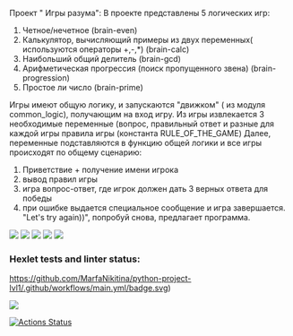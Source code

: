 Проект " Игры разума":
В проекте представлены 5 логических игр:
1) Четное/нечетное (brain-even)
2) Калькулятор, вычисляющий примеры из двух переменных( используются операторы +,-,*) (brain-calc)
3) Наибольший общий делитель (brain-gcd)
4) Арифметическая прогрессия (поиск пропущенного звена) (brain-progression)
5) Простое ли число (brain-prime)

Игры имеют общую логику, и запускаются "движком" ( из модуля common_logic), получающим на вход игру.
Из игры извлекается 3 необходимые переменные (вопрос, правильный ответ и разные для каждой игры правила игры (константа RULE_OF_THE_GAME)
Далее, переменные подставляются в функцию общей логики и все игры происходят по общему сценарию:
1) Приветствие + получение имени игрока
2) вывод правил игры
3) игра вопрос-ответ, где игрок должен дать 3 верных ответа для победы
4) при ошибке выдается специальное сообщение и игра завершается. "Let's try again))", попробуй снова, предлагает программа. 






<a href="https://asciinema.org/a/BohA73gUA3UOK1amUXtpYGWxF" target="_blank"><img src="https://asciinema.org/a/BohA73gUA3UOK1amUXtpYGWxF.svg" /></a>
<a href="https://asciinema.org/a/79eHBuovbqd5fearkLFY037CX" target="_blank"><img src="https://asciinema.org/a/79eHBuovbqd5fearkLFY037CX.svg" /></a>
<a href="https://asciinema.org/a/0CoVMZFXJOS6b6Krl4hK3Lt5n" target="_blank"><img src="https://asciinema.org/a/0CoVMZFXJOS6b6Krl4hK3Lt5n.svg" /></a>
<a href="https://asciinema.org/a/26kvATgVZy2r2Q9oYf9LGEo9W" target="_blank"><img src="https://asciinema.org/a/26kvATgVZy2r2Q9oYf9LGEo9W.svg" /></a>
<a href="https://asciinema.org/a/nXcuPDg1zYC7iGwHNJZuW0Jeb" target="_blank"><img src="https://asciinema.org/a/nXcuPDg1zYC7iGwHNJZuW0Jeb.svg" /></a>

### Hexlet tests and linter status:
https://github.com/MarfaNikitina/python-project-lvl1/.github/workflows/main.yml/badge.svg)

<a href="https://codeclimate.com/github/codeclimate/codeclimate/maintainability"><img src="https://api.codeclimate.com/v1/badges/a99a88d28ad37a79dbf6/maintainability" /></a>

[![Actions Status](https://github.com/MarfaNikitina/python-project-lvl1/workflows/hexlet-check/badge.svg)](https://github.com/MarfaNikitina/python-project-lvl1/actions)
